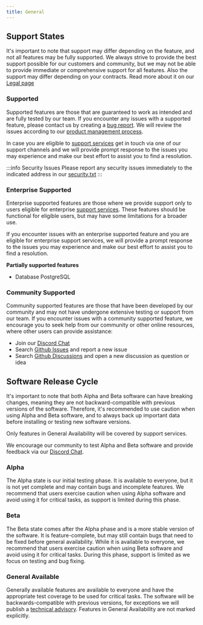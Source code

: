 ```yaml
---
title: General
---
```


## Support States

It's important to note that support may differ depending on the feature, and not all features may be fully supported. 
We always strive to provide the best support possible for our customers and community,
but we may not be able to provide immediate or comprehensive support for all features.
Also the support may differ depending on your contracts. Read more about it on our [Legal page](/docs/legal/)

### Supported

Supported features are those that are guaranteed to work as intended and are fully tested by our team.
If you encounter any issues with a supported feature, please contact us by creating a [bug report](https://github.com/zitadel/zitadel/issues/new/choose).
We will review the issues according to our [product management process](https://github.com/zitadel/zitadel/blob/main/CONTRIBUTING.md#product-management).

In case you are eligible to [support services](/docs/legal/support-services) get in touch via one of our support channels and we will provide prompt response to the issues you may experience and make our best effort to assist you to find a resolution.

:::info Security Issues
Please report any security issues immediately to the indicated address in our [security.txt](https://zitadel.com/.well-known/security.txt)
:::

### Enterprise Supported

Enterprise supported features are those where we provide support only to users eligible for enterprise [support services](/docs/legal/support-services).
These features should be functional for eligible users, but may have some limitations for a broader use.

If you encounter issues with an enterprise supported feature and you are eligible for enterprise support services, we will provide a prompt response to the issues you may experience and make our best effort to assist you to find a resolution.

**Partially supported features**

- Database PostgreSQL

### Community Supported

Community supported features are those that have been developed by our community and may not have undergone extensive testing or support from our team. 
If you encounter issues with a community supported feature, we encourage you to seek help from our community or other online resources, where other users can provide assistance:
- Join our [Discord Chat](https://zitadel.com/chat)
- Search [Github Issues](https://github.com/search?q=org%3Azitadel+&type=issues) and report a new issue
- Search [Github Discussions](https://github.com/search?q=org%3Azitadel+&type=discussions) and open a new discussion as question or idea

## Software Release Cycle

It's important to note that both Alpha and Beta software can have breaking changes, meaning they are not backward-compatible with previous versions of the software.
Therefore, it's recommended to use caution when using Alpha and Beta software, and to always back up important data before installing or testing new software versions.

Only features in General Availability will be covered by support services.

We encourage our community to test Alpha and Beta software and provide feedback via our [Discord Chat](https://zitadel.com/chat). 

### Alpha

The Alpha state is our initial testing phase. 
It is available to everyone, but it is not yet complete and may contain bugs and incomplete features.
We recommend that users exercise caution when using Alpha software and avoid using it for critical tasks, as support is limited during this phase.

### Beta

The Beta state comes after the Alpha phase and is a more stable version of the software. 
It is feature-complete, but may still contain bugs that need to be fixed before general availability.
While it is available to everyone, we recommend that users exercise caution when using Beta software and avoid using it for critical tasks. 
During this phase, support is limited as we focus on testing and bug fixing. 

### General Available

Generally available features are available to everyone and have the appropriate test coverage to be used for critical tasks.
The software will be backwards-compatible with previous versions, for exceptions we will publish a [technical advisory](https://zitadel.com/docs/support/technical_advisory).
Features in General Availability are not marked explicitly.

